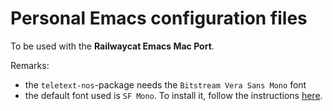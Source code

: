 # Personal Emacs configuration files

To be used with the **Railwaycat Emacs Mac Port**.

Remarks:

- the `teletext-nos`-package needs the `Bitstream Vera Sans Mono` font
- the default font used is `SF Mono`. To install it, follow the instructions [here](https://medium.com/@shashikant.jagtap/getting-apples-sf-mono-font-in-macos-1de5183add84).
